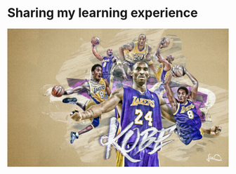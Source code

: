 # Sharing my learning experience

![科比](https://github.com/Kyrie11/Notes/blob/master/%E7%A7%91%E6%AF%943.jpg)

